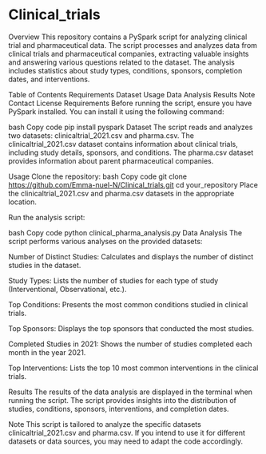# Clinical_trials

Overview
This repository contains a PySpark script for analyzing clinical trial and pharmaceutical data. The script processes and analyzes data from clinical trials and pharmaceutical companies, extracting valuable insights and answering various questions related to the dataset. The analysis includes statistics about study types, conditions, sponsors, completion dates, and interventions.

Table of Contents
Requirements
Dataset
Usage
Data Analysis
Results
Note
Contact
License
Requirements
Before running the script, ensure you have PySpark installed. You can install it using the following command:

bash
Copy code
pip install pyspark
Dataset
The script reads and analyzes two datasets: clinicaltrial_2021.csv and pharma.csv. The clinicaltrial_2021.csv dataset contains information about clinical trials, including study details, sponsors, and conditions. The pharma.csv dataset provides information about parent pharmaceutical companies.

Usage
Clone the repository:
bash
Copy code
git clone https://github.com/Emma-nuel-N/Clinical_trials.git
cd your_repository
Place the clinicaltrial_2021.csv and pharma.csv datasets in the appropriate location.

Run the analysis script:

bash
Copy code
python clinical_pharma_analysis.py
Data Analysis
The script performs various analyses on the provided datasets:

Number of Distinct Studies: Calculates and displays the number of distinct studies in the dataset.

Study Types: Lists the number of studies for each type of study (Interventional, Observational, etc.).

Top Conditions: Presents the most common conditions studied in clinical trials.

Top Sponsors: Displays the top sponsors that conducted the most studies.

Completed Studies in 2021: Shows the number of studies completed each month in the year 2021.

Top Interventions: Lists the top 10 most common interventions in the clinical trials.

Results
The results of the data analysis are displayed in the terminal when running the script. The script provides insights into the distribution of studies, conditions, sponsors, interventions, and completion dates.

Note
This script is tailored to analyze the specific datasets clinicaltrial_2021.csv and pharma.csv. If you intend to use it for different datasets or data sources, you may need to adapt the code accordingly.


